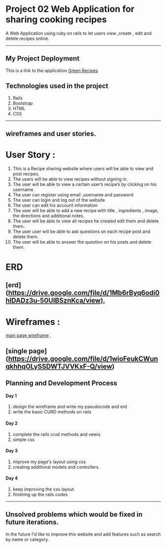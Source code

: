 
# Project 02 Web Application for sharing cooking recipes

A Web Application using ruby on rails to let users view ,create , edit and delete recipes online. 

--- 
## My Project Deployment 
This is a link to the application
[Green Recipes]()
## Technologies used in the project
1. Rails
2. Bootstrap
3. HTML
4. CSS
--- 
## wireframes and user stories.
# User Story : 
1. This is a Recipe sharing website where users will be able to view and post recipes.
2. The users will be able to view recipes without signing in.
3. The user will be able to view a certain user’s recipe’s by clicking on his username
4. The user can register using email ,username and password
5. The user can login and log out of the website
6. The user can edit his account information 
7. The user will be able to add a new recipe with title , ingredients , image, the directions and additional notes.
8. The user will be able to view all recipes he created edit them and delete them.
9. The user user will be able to ask questions on each recipe post and delete them.
10. The user will be able to answer the question on his posts and delete them. 

# ERD
  [erd] (https://drive.google.com/file/d/1Mb6rByq6odi0hlDADz3u-50UIBSznKca/view),
 ---
# Wireframes :
[main page wireframe](https://drive.google.com/file/d/1hu2UJP0LJ9gmphmFJ_wW8r58b8nPXHfi/view) ,

[single page] (https://drive.google.com/file/d/1wioFeukCWunqkhhqOLySSDWTJVVKxF-Q/view)
--- 
## Planning and Development Process

#### Day 1 
1. design the wireframe and write my pseudocode and erd
2. write the basic CURD methods on rails

#### Day 2 
1. complete the rails crud methods and vewis
2. simple css 

#### Day 3
1. improve my page's layout using css
2. creating additional models and controllers.

#### Day 4
1. keep improving the css layout.
2. finishing up the rails codes
--- 

## Unsolved problems which would be fixed in future iterations. 

In the future I'd like to improve this website and add features such as search by name or category.


